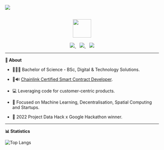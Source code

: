 <p align="left">
	<img src="https://komarev.com/ghpvc/?username=davidmeadejr&color=000000&style=flat-square&label=Profile+Views:" />
</p>

<div align="center">
  <br /> 
    <img  align="center" src="https://media.giphy.com/media/aExP3YOqb6ImBe5HG2/giphy.gif" width="60">
</div>
  <br /> 

<div align="center">
    <a href="https://github.com/davidmeadejr/external-curriculum-vitae/blob/master/external-curriculum-vitae-updated.pdf">
        <code><img src="https://img.shields.io/badge/-PDF%20Curriculum%20Vitae-000000?style=flat&logo=github&logoColor=ffffff" /></code>
    </a>
	&nbsp;&nbsp;
    <a href="https://www.linkedin.com/in/davidmeadejr/">
        <code><img src="https://img.shields.io/badge/-LinkedIn-000000?style=flat&logo=linkedin&logoColor=0072b1" /></code>
    </a>
	&nbsp;&nbsp;
    <a href="https://github.com/davidmeadejr/github-curriculum-vitae">
        <code><img src="https://img.shields.io/badge/-Digital%20Curriculum%20Vitae-000000?style=flat&logo=github&logoColor=ffffff"		/></code>
    </a>
</div>




---


**🔎 About**

* 🧑🏿‍🎓 Bachelor of Science - BSc, Digital & Technology Solutions.

* 🦇🔊 <a href="https://app.poap.xyz/token/6264372">Chainlink Certified Smart Contract Developer</a>.

* 💻 Leveraging code for customer-centric products.

* 🎯 Focused on Machine Learning, Decentralisation, Spatial Computing and Startups.

* 🧠 2022 Project Data Hack x Google Hackathon winner.

<!-- * 📧 Have I sparked your interest? [Lets talk 💬](mailto:davidmeadejnrgmail.com) -->
<!-- * 🧑🏿‍💻 SWE @. -->

---


**📊 Statistics**

![Top Langs](https://github-readme-stats.vercel.app/api/top-langs/?username=davidmeadejr&layout=compact&theme=chartreuse-dark&hide=objective-c%2B%2B,objective-c,html,css,Objective-c++,Jupyter-Notebook)
